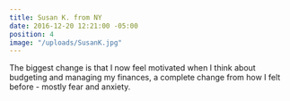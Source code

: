 ```yaml
---
title: Susan K. from NY
date: 2016-12-20 12:21:00 -05:00
position: 4
image: "/uploads/SusanK.jpg"
---
```


The biggest change is that I now feel motivated when I think about budgeting and managing my finances, a complete change from how I felt before - mostly fear and anxiety.